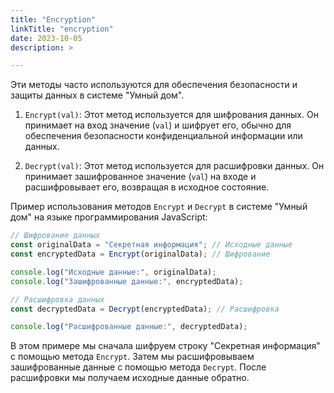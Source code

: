 ```yaml
---
title: "Encryption"
linkTitle: "encryption"
date: 2023-10-05
description: >

---
```


Эти методы часто используются для обеспечения безопасности и защиты данных в системе "Умный дом".

1. `Encrypt(val)`: Этот метод используется для шифрования данных. Он принимает на вход значение (`val`) и шифрует его, обычно для обеспечения безопасности конфиденциальной информации или данных.

2. `Decrypt(val)`: Этот метод используется для расшифровки данных. Он принимает зашифрованное значение (`val`) на входе и расшифровывает его, возвращая в исходное состояние.

Пример использования методов `Encrypt` и `Decrypt` в системе "Умный дом" на языке программирования JavaScript:

```javascript
// Шифрование данных
const originalData = "Секретная информация"; // Исходные данные
const encryptedData = Encrypt(originalData); // Шифрование

console.log("Исходные данные:", originalData);
console.log("Зашифрованные данные:", encryptedData);

// Расшифровка данных
const decryptedData = Decrypt(encryptedData); // Расшифровка

console.log("Расшифрованные данные:", decryptedData);
```

В этом примере мы сначала шифруем строку "Секретная информация" с помощью метода `Encrypt`. Затем мы расшифровываем зашифрованные данные с помощью метода `Decrypt`. После расшифровки мы получаем исходные данные обратно.
